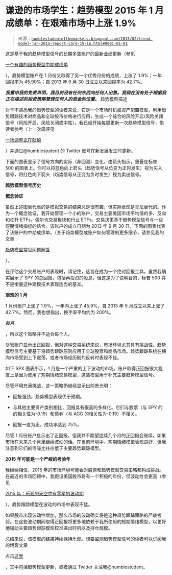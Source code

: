 <!--yml

分类：未分类

日期：2024-05-18 03:25:54

-->

# 谦逊的市场学生：趋势模型 2015 年 1 月成绩单：在艰难市场中上涨 1.9%

> 来源：[`humblestudentofthemarkets.blogspot.com/2015/02/trend-model-jan-2015-report-card-19-in.html#0001-01-01`](https://humblestudentofthemarkets.blogspot.com/2015/02/trend-model-jan-2015-report-card-19-in.html#0001-01-01)

这是基于我的趋势模型信号的长期多空账户的最新业绩更新（参见

[一个有趣的趋势模型中期成绩单](http://humblestudentofthemarkets.blogspot.com/2014/07/an-intriguing-trend-model-interim.html)

）。趋势模型账户在 1 月份又取得了另一个优秀月份的成绩，上涨了 1.9%；一年回报率为 45.90%；自 2013 年 9 月 30 日成立以来回报率为 42.7%。

***我重申我的免责声明，我目前没有任何东西向任何人出售。我现在没有处于根据我正在描述的投资策略管理任何人的资金的位置。*** 趋势模型描述

对于不熟悉我的趋势模型的读者来说，它是一个市场时机或资产配置模型，利用趋势跟踪技术对商品和全球股市价格进行应用，生成一个综合的风险开启/风险关闭信号（风险开启、风险关闭或中性）。我已经开始每周更新一次趋势模型信号，供读者参考（上一次周评见

[一场调整正在酝酿](http://humblestudentofthemarkets.blogspot.com/2015/02/a-correction-is-brewing.html)

）并通过@humblestudent 的 Twitter 账号在新发展发生时更新。

下面的图表显示了信号方向的实际（非回测）变化，由箭头指示，重叠在标普 500 的图表上。你可以将蓝色向上箭头（趋势信号从负变为正时发生）视为买入信号，将红色向下箭头（趋势信号从正变为负时发生）视为卖出信号。

**趋势模型信号历史**

**概念验证**

虽然上述图表代表的是模拟交易的结果总是很有趣，但实际表现是无法替代的。作为一个概念验证，我开始管理一个小的账户，交易主要美国市场平均值的多、反向和杠杆 ETFs，偶尔也交易板块和行业 ETFs。交易决策基于趋势模型信号与一些短期情绪指标的结合。该账户的成立日期为 2013 年 9 月 30 日，下面的图表代表了该账户的中期成绩单。（关于趋势模型或账户如何管理的更多细节，请参见我的文章

[趋势模型常见问题解答](http://humblestudentofthemarkets.blogspot.com/2015/01/trend-model-faq.html)

）。

在评估这个交易账户的表现时，请记住，这旨在成为一个绝对回报工具。虽然我确实展示了 SPY 的总回报，包括再投资的股息，但这是为了说明目的，标普 500 并不是衡量这种建模技术表现适当的基准。

**艰难的 1 月**

1 月份账户上涨了 1.9%，一年内上涨了 45.9%，自 2013 年 9 月成立以来上涨了 42.7%。然而，我也想指出，换手率平均约为 200%。

*每月*

，所以这个策略并不适合每个人。

尽管账户显示出正回报，但对这种交易系统来说，市场环境尤其具有挑战性。趋势模型信号主要基于将趋势跟踪原则应用于全球股票和商品市场。趋势跟踪系统在横向市场受到上下震荡，或者市场经历剧烈反转时表现不佳。

如下 SPX 图表所示，1 月是一个严重的上下波动的市场。账户取得正回报很大程度上是因为使用了短期情绪交易模型，这些模型用于补充主要趋势模型信号。

尽管环境充满挑战，这一策略仍继续显示出前景光明：

+   回报强劲，趋势模型表现优于预期。

+   与其他主要资产类别相比，回报具有很高的多样化。它们与股票（与 SPY 的的相关性为-0.19）和债券（与 AGG 的相关性为-0.19）不相关。

+   回报一直为正，成功率达到 75%。

尽管 1 月份账户显示出了正回报，但我并不期望连续几个月的正回报会继续，如果市场在未来几个月里继续波动的话。在当前环境中，短期情绪模型表现良好，但我注意到它们的信噪比往往低于主要趋势跟踪模型。

**2015 年可能是一个严峻的考验年**

我继续相信，2015 年的市场环境可能会对股票和趋势模型交易策略都构成挑战。在最近的市场回顾中，我假设美国股市将有一个积极的年份，但波动性会更高（参见

[2015 年：乐观的天空中有零星的波动期](http://humblestudentofthemarkets.blogspot.com/2014/12/2015-bullish-skies-with-scattered.html)

）。趋势跟踪模型在波动的市场中表现不佳。

如果股市出现波动性增加，那么市场的波动确实将是这种趋势跟踪策略的严峻考验。在这些波动期间取得正回报将更多地依赖于我所使用的短期情绪模型，以更好地辅助主要趋势跟踪模型校准进出时机以及持仓规模。

总结来说，该模型的结果持续保持乐观。想要监测趋势模型信号的读者可以订阅我的博客文章

点击[这里](http://www.feedburner.com/fb/a/emailverifySubmit?feedId=2701205&loc=en_US)

，其中包括趋势模型更新，或者通过 Twitter 关注我@humblestudent。
